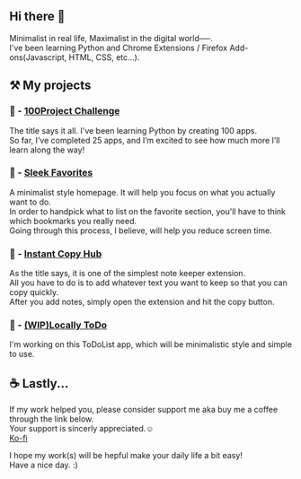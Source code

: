 ## Hi there 👋

Minimalist in real life, Maximalist in the digital world──.  
I've been learning Python and Chrome Extensions / Firefox Add-ons(Javascript, HTML, CSS, etc...).  
  
## ⚒️ My projects  
### 🌸 - [100Project Challenge](https://github.com/Yohey-mk/100_project_challenge)  
The title says it all. I've been learning Python by creating 100 apps.  
So far, I’ve completed 25 apps, and I’m excited to see how much more I’ll learn along the way!  
### 🐏 - [Sleek Favorites](https://github.com/Yohey-mk/SleekFavorites)  
A minimalist style homepage. It will help you focus on what you actually want to do.  
In order to handpick what to list on the favorite section, you'll have to think which bookmarks you really need.  
Going through this process, I believe, will help you reduce screen time.  
### 📖 - [Instant Copy Hub](https://github.com/Yohey-mk/InstantCopyHub)  
As the title says, it is one of the simplest note keeper extension.  
All you have to do is to add whatever text you want to keep so that you can copy quickly.  
After you add notes, simply open the extension and hit the copy button.  
### 📝 - [(WIP)Locally ToDo](https://github.com/Yohey-mk/Locally_ToDo)  
I'm working on this ToDoList app, which will be minimalistic style and simple to use.  
  
## ☕️ Lastly...  
If my work helped you, please consider support me aka buy me a coffee through the link below.  
Your support is sincerly appreciated.☺️  
[Ko-fi](https://ko-fi.com/yohey_mk)  
  
I hope my work(s) will be hepful make your daily life a bit easy!  
Have a nice day. :)  

<!--
**Yohey-mk/Yohey-mk** is a ✨ _special_ ✨ repository because its `README.md` (this file) appears on your GitHub profile.

Here are some ideas to get you started:

- 🔭 I’m currently working on ...
- 🌱 I’m currently learning ...
- 👯 I’m looking to collaborate on ...
- 🤔 I’m looking for help with ...
- 💬 Ask me about ...
- 📫 How to reach me: ...
- 😄 Pronouns: ...
- ⚡ Fun fact: ...
-->
